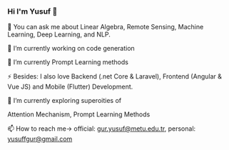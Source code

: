 ### Hi I'm Yusuf 👋

💬 You can ask me about Linear Algebra, Remote Sensing, Machine Learning, Deep Learning, and NLP.

🔭 I’m currently working on code generation

🌱 I’m currently Prompt Learning methods

⚡ Besides: I also love Backend (.net Core & Laravel), Frontend (Angular & Vue JS) and Mobile (Flutter) Development.

🌱 I’m currently exploring superoities of

Attention Mechanism,
Prompt Learning Methods

📫 How to reach me-> official: gur.yusuf@metu.edu.tr, personal: yusuffgur@gmail.com

<!--
**yusuffgur/yusuffgur** is a ✨ _special_ ✨ repository because its `README.md` (this file) appears on your GitHub profile.

Here are some ideas to get you started:

- 🔭 I’m currently working on ...
- 🌱 I’m currently learning ...
- 👯 I’m looking to collaborate on ...
- 🤔 I’m looking for help with ...
- 💬 Ask me about ...
- 📫 How to reach me: ...
- 😄 Pronouns: ...
- ⚡ Fun fact: ...
-->
